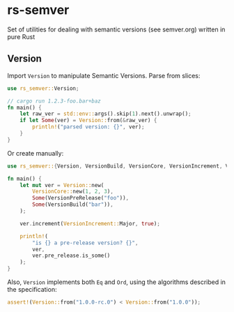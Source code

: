 # rs-semver
Set of utilities for dealing with semantic versions (see semver.org) written in pure Rust

## Version
Import `Version` to manipulate Semantic Versions. Parse from slices:
```rust
use rs_semver::Version;

// cargo run 1.2.3-foo.bar+baz
fn main() {
    let raw_ver = std::env::args().skip(1).next().unwrap();
    if let Some(ver) = Version::from(&raw_ver) {
        println!("parsed version: {}", ver);
    }
}
```

Or create manually:
```rust
use rs_semver::{Version, VersionBuild, VersionCore, VersionIncrement, VersionPreRelease};

fn main() {
    let mut ver = Version::new(
        VersionCore::new(1, 2, 3),
        Some(VersionPreRelease("foo")),
        Some(VersionBuild("bar")),
    );

    ver.increment(VersionIncrement::Major, true);

    println!(
        "is {} a pre-release version? {}",
        ver,
        ver.pre_release.is_some()
    );
}
```

Also, `Version` implements both `Eq` and `Ord`, using the algorithms described in the specification:
```rust
assert!(Version::from("1.0.0-rc.0") < Version::from("1.0.0"));
```
